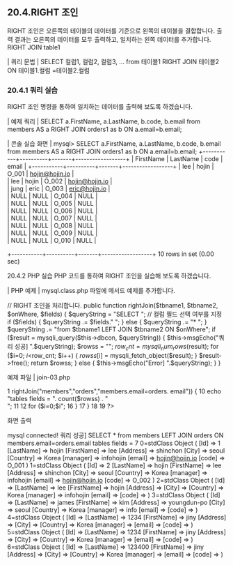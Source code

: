 
## 20.4.RIGHT 조인 
RIGHT 조인은 오른쪽의 테이블의 데이터를 기준으로 왼쪽의 테이블을 결합합니다. 출 력 결과는 오른쪽의 데이터를 모두 출력하고, 일치하는 왼쪽 데이터를 추가합니다. 
RIGHT JOIN 
table1 

| 쿼리 문법 | 
SELECT 컬럼1, 컬럼2, 컬럼3, … from 테이블1 
RIGHT JOIN 
테이블2 ON 테이블1.컬럼 =테이블2.컬럼 

### 20.4.1 쿼리 실습 
RIGHT 조인 명령을 통하여 일치하는 데이터를 출력해 보도록 하겠습니다. 

| 예제 쿼리 | 
SELECT a.FirstName, a.LastName, b.code, b.email from members AS a RIGHT JOIN orders1 as b ON a.email=b.email; 

| 콘솔 실습 화면 | 
mysql> SELECT a.FirstName, a.LastName, b.code, b.email from members AS a RIGHT JOIN orders1 as b ON a.email=b.email; +-----------+----------+-------+------------------+ | FirstName | LastName | code | email | +-----------+----------+-------+------------------+ 
| lee  | hojin  | O_001 | hojin@hojin.io  |  
| lee  | hojin  | O_002 | hojin@hojin.io  |  
| jung  | eric  | O_003 | eric@hojin.io  |  
| NULL  | NULL  | O_004 | NULL  |  
| NULL  | NULL  | O_005 | NULL  |  
| NULL  | NULL  | O_006 | NULL  |  
| NULL  | NULL  | O_007 | NULL  |  
| NULL  | NULL  | O_008 | NULL  |  
| NULL  | NULL  | O_009 | NULL  |  
| NULL  | NULL  | O_010 | NULL  |  

+-----------+----------+-------+------------------+ 10 rows in set (0.00 sec) 

20.4.2 PHP 실습 
PHP 코드를 통하여 RIGHT 조인을 실습해 보도록 하겠습니다. 

| PHP 예제 | 
mysql.class.php 파일에 메서드 예제를 추가합니다. 

// RIGHT 조인을 처리합니다. public function rightJoin($tbname1, $tbname2, $onWhere, $fields) { 
$queryString = "SELECT "; 
// 컬럼 필드 선택 여부를 지정 if ($fields) { $queryString .= $fields." "; } else { $queryString .= "* "; } 
$queryString .= "from $tbname1 LEFT JOIN $tbname2 ON $onWhere"; 
if ($result = mysqli_query($this->dbcon, $queryString)) { $this->msgEcho("쿼리 성공] ".$queryString); $rowss = ""; $row_cnt = mysqli_num_rows($result); for ($i=0; $i<$row_cnt; $i++) { 
$rowss[$i] = mysqli_fetch_object($result); } 
$result->free(); return $rowss; } else { $this->msgEcho("Error] ".$queryString); } 
} 

예제 파일 | join-03.php 

1 <?php 2 3 include "dbinfo.php"; 4 include "mysql.class.php"; 5 6 // ++ Mysqli DB 연결. 7 $db = new JinyMysql(); 
8 9 if ($rowss = $db->rightJoin("members","orders","members.email=orders. 
email")) { 10 echo "tables fields = ". count($rowss) . "<br>"; 11 12 for ($i=0;$i<count($rowss);$i++) { 13 echo $i."="; 14 print_r($rowss[$i]); 15 echo "<br>"; 
16 } 
17 } 18 19 ?> 


화면 출력 

mysql connected! 쿼리 성공] SELECT * from members LEFT JOIN orders ON members.email=orders.email tables fields = 7 0=stdClass Object ( [Id] => 1 
[LastName] => hojin [FirstName] => lee [Address] => shinchon [City] => seoul [Country] => Korea [manager] => infohojin [email] => hojin@hojin.io [code] => O_001 ) 1=stdClass Object ( [Id] => 2 [LastName] => hojin [FirstName] => lee [Address] => shinchon [City] => seoul [Country] => Korea [manager] => infohojin [email] => hojin@hojin.io [code] => O_002 ) 2=stdClass Object ( [Id] => [LastName] => lee [FirstName] => hojin [Address] => [City] => [Country] => Korea [manager] => infohojin [email] => [code] => ) 3=stdClass Object ( [Id] => [LastName] => james [FirstName] => kim [Address] => youngdun-po [City] => seoul [Country] => Korea [manager] => info [email] => [code] => ) 4=stdClass Object ( [Id] => [LastName] => 1234 [FirstName] => jiny [Address] => [City] => [Country] => Korea [manager] => [email] => [code] => ) 5=stdClass Object ( [Id] => [LastName] => 1234 [FirstName] => jiny [Address] => [City] => [Country] => Korea [manager] => [email] => [code] => ) 6=stdClass Object ( [Id] => [LastName] => 123400 [FirstName] => jiny [Address] => [City] => [Country] => Korea [manager] => [email] => [code] => ) 
